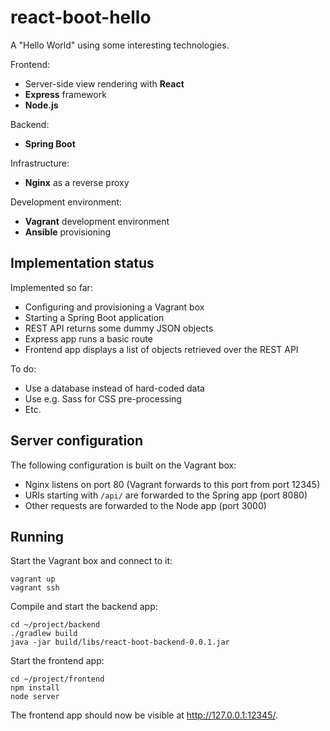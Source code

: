 # react-boot-hello

A "Hello World" using some interesting technologies.

Frontend:

* Server-side view rendering with **React**
* **Express** framework
* **Node.js**

Backend:

* **Spring Boot**

Infrastructure:

* **Nginx** as a reverse proxy

Development environment:

* **Vagrant** development environment
* **Ansible** provisioning


## Implementation status

Implemented so far:

* Configuring and provisioning a Vagrant box
* Starting a Spring Boot application
* REST API returns some dummy JSON objects
* Express app runs a basic route
* Frontend app displays a list of objects retrieved over the REST API

To do:

* Use a database instead of hard-coded data
* Use e.g. Sass for CSS pre-processing
* Etc.


## Server configuration

The following configuration is built on the Vagrant box:

* Nginx listens on port 80 (Vagrant forwards to this port from port 12345)
* URIs starting with `/api/` are forwarded to the Spring app (port 8080)
* Other requests are forwarded to the Node app (port 3000)


## Running

Start the Vagrant box and connect to it:

    vagrant up
    vagrant ssh

Compile and start the backend app:

    cd ~/project/backend
    ./gradlew build
    java -jar build/libs/react-boot-backend-0.0.1.jar

Start the frontend app:

    cd ~/project/frontend
    npm install
    node server

The frontend app should now be visible at <http://127.0.0.1:12345/>.

